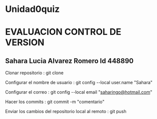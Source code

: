 # Unidad0quiz
# EVALUACION CONTROL DE VERSION
## Sahara Lucia Alvarez Romero Id 448890

Clonar repositorio : git clone

Configurar el nombre de usuario : git config --local user.name "Sahara"

Configurar el correo : git config --local email "saharingo@hotmail.com"

Hacer los commits : git commit -m "comentario"

Enviar los cambios del repositorio local al remoto : git push
